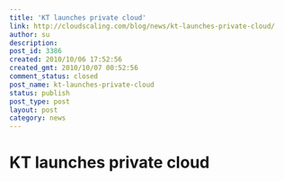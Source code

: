 ```yaml
---
title: 'KT launches private cloud'
link: http://cloudscaling.com/blog/news/kt-launches-private-cloud/
author: su
description: 
post_id: 3386
created: 2010/10/06 17:52:56
created_gmt: 2010/10/07 00:52:56
comment_status: closed
post_name: kt-launches-private-cloud
status: publish
post_type: post
layout: post
category: news
---
```


# KT launches private cloud

